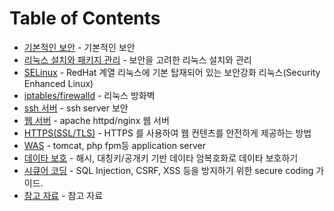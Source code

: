 # Table of Contents

- [기본적인 보안](security-basic.md) - 기본적인 보안
- [리눅스 설치와 패키지 관리](linux.md) - 보안을 고려한 리눅스 설치와 관리
- [SELinux](selinux.md) - RedHat 계열 리눅스에 기본 탑재되어 있는 보안강화 리눅스(Security Enhanced Linux)
- [iptables/firewalld](firewall.md) - 리눅스 방화벽
- [ssh 서버](ssh-server.md) - ssh server 보안
- [웹 서버](web-server.md) - apache httpd/nginx 웹 서버
- [HTTPS(SSL/TLS)](ssl-tls-https.md) - HTTPS 를 사용하여 웹 컨텐츠를 안전하게 제공하는 방법
- [WAS](web-app-server.md) - tomcat, php fpm등 application server
- [데이타 보호](encryption.md) - 해시, 대칭키/공개키 기반 데이타 암복호화로 데이타 보호하기
- [시큐어 코딩](secure-coding.md) - SQL Injection, CSRF, XSS 등을 방지하기 위한 secure coding 가이드.
- [참고 자료](ref.md) - 참고 자료	
